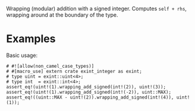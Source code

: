 Wrapping (modular) addition with a signed integer. Computes `self + rhs`,
wrapping around at the boundary of the type.

# Examples

Basic usage:

```
# #![allow(non_camel_case_types)]
# #[macro_use] extern crate exint_integer as exint;
# type uint = exint::uint<4>;
# type int  = exint::int<4>;
assert_eq!(uint!(1).wrapping_add_signed(int!(2)), uint!(3));
assert_eq!(uint!(1).wrapping_add_signed(int!(-2)), uint::MAX);
assert_eq!((uint::MAX - uint!(2)).wrapping_add_signed(int!(4)), uint!(1));
```
